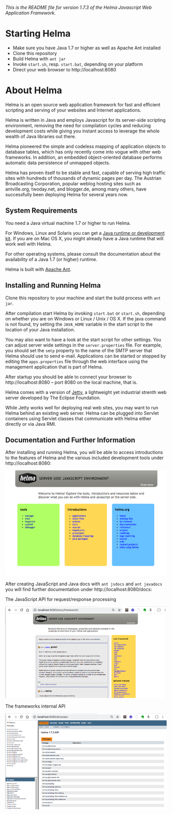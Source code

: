 _This is the README file for version 1.7.3 of the Helma Javascript Web Application Framework._

# Starting Helma

- Make sure you have Java 1.7 or higher as well as Apache Ant installed
- Clone this repository
- Build Helma with `ant jar`
- Invoke `start.sh`, resp. `start.bat`, depending on your platform
- Direct your web browser to http://localhost:8080

# About Helma

Helma is an open source web application framework for fast and efficient scripting and serving of your websites and Internet applications.

Helma is written in Java and employs Javascript for its server-side scripting environment, removing the need for compilation cycles and reducing development costs while giving you instant access to leverage the whole wealth of Java libraries out there.

Helma pioneered the simple and codeless mapping of application objects to database tables, which has only recently come into vogue with other web frameworks. In addition, an embedded object-oriented database performs automatic data persistence of unmapped objects.

Helma has proven itself to be stable and fast, capable of serving high traffic sites with hundreds of thousands of dynamic pages per day. The Austrian Broadcasting Corporation, popular weblog hosting sites such as antville.org, twoday.net, and blogger.de, among many others, have successfully been deploying Helma for several years now.

## System Requirements

You need a Java virtual machine 1.7 or higher to run Helma.

For Windows, Linux and Solaris you can get a [Java runtime or development kit](http://java.com/en/download/). If you are on Mac OS X, you might already have a Java runtime that will work well with Helma.

For other operating systems, please consult the documentation about the availability of a Java 1.7 (or higher) runtime.

Helma is built with [Apache Ant](http://ant.apache.org/).

## Installing and Running Helma

Clone this repository to your machine and start the build process with `ant jar`.

After compilation start Helma by invoking `start.bat` or `start.sh`, depending on whether you are on Windows or Linux / Unix / OS X. If the java command is not found, try setting the `JAVA_HOME` variable in the start script to the location of your Java installation.

You may also want to have a look at the start script for other settings. You can adjust server wide settings in the `server.properties` file. For example, you should set the `smtp` property to the name of the SMTP server that Helma should use to send e-mail. Applications can be started or stopped by editing the `apps.properties` file through the web interface using the management application that is part of Helma.

After startup you should be able to connect your browser to http://localhost:8080 – port 8080 on the local machine, that is.

Helma comes with a version of [Jetty](http://eclipse.org/jetty/), a lightweight yet industrial strenth web server developed by The Eclipse Foundation.

While Jetty works well for deploying real web sites, you may want to run Helma behind an existing web server.
Helma can be plugged into Servlet containers using Servlet classes that communicate with Helma either directly or via Java RMI.

## Documentation and Further Information

After installing and running Helma, you will be able to access introductions to the features of Helma and the various included development tools under http://localhost:8080:

<img src="https://github.com/h-thurow/helma/blob/master/overview.png">

After creating JavaScript and Java docs with `ant jsdocs` and `ant javadocs` you will find further documentation under http://localhost:8080/docs:

The JavaScript API for request/response processing

<img src="https://github.com/h-thurow/helma/blob/master/docs_js.png">

The frameworks internal API

<img src="https://github.com/h-thurow/helma/blob/master/docs_java.png">
